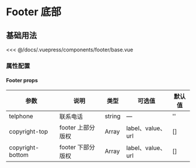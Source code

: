 # Footer 底部

## 基础用法

<source-block>
  <footer-base />
  <<< @/docs/.vuepress/components/footer/base.vue
</source-block>

### 属性配置
#### Footer props
| 参数     | 说明     | 类型   | 可选值 | 默认值 |
| -------- | -------- | ------ | ------ | ------ |
| telphone | 联系电话 | string | —     | ''     |
| copyright-top | footer 上部分版权 | Array |   label、value、url   | []    |
| copyright-bottom | footer 下部分版权 | Array |    label、value、url    | []    |
